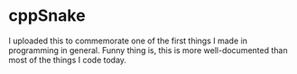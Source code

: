 # cppSnake
I uploaded this to commemorate one of the first things I made in programming in general. 
Funny thing is, this is more well-documented than most of the things I code today.
